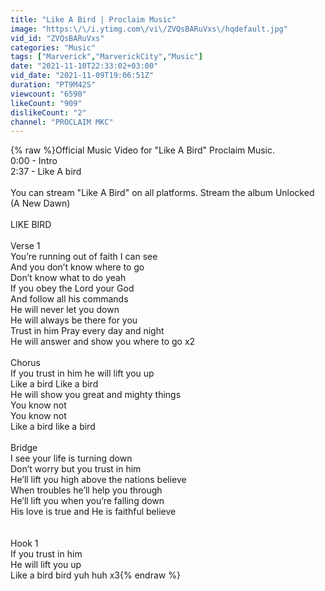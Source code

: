 ```yaml
---
title: "Like A Bird | Proclaim Music"
image: "https:\/\/i.ytimg.com\/vi\/ZVQsBARuVxs\/hqdefault.jpg"
vid_id: "ZVQsBARuVxs"
categories: "Music"
tags: ["Marverick","MarverickCity","Music"]
date: "2021-11-10T22:33:02+03:00"
vid_date: "2021-11-09T19:06:51Z"
duration: "PT9M42S"
viewcount: "6590"
likeCount: "909"
dislikeCount: "2"
channel: "PROCLAIM MKC"
---
```

{% raw %}Official Music Video for &quot;Like A Bird&quot; Proclaim Music.<br />0:00 - Intro<br />2:37 - Like A bird<br /><br />You can stream &quot;Like A Bird&quot; on all platforms. Stream the album Unlocked (A New Dawn)<br /><br />LIKE BIRD<br /><br />Verse 1<br />You’re running out of faith I can see<br />And you don’t know where to go<br />Don’t know what to do yeah<br />If you obey the Lord your God <br />And follow all his commands <br />He will never let you down <br />He will always be there for you<br />Trust in him Pray every day and night<br />He will answer and show you where to go x2<br /><br />Chorus<br />If you trust in him he will lift you up <br />Like a bird Like a bird<br />He will show you great and mighty things <br />You know not<br /> You know not<br />Like a bird like a bird <br /><br />Bridge<br />I see your life is turning down <br />Don’t worry but you trust in him<br />He’ll lift you high above the nations believe<br />When troubles he’ll help you through <br />He’ll lift you when you’re falling down<br />His love is true and He is faithful believe <br /><br /><br />Hook 1<br />If you trust in him<br />He will lift you up<br />Like a bird bird yuh huh x3{% endraw %}
